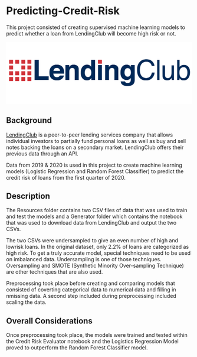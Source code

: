 # Predicting-Credit-Risk

This project consisted of creating supervised machine learning models to predict whether a loan from LendingClub will become high risk or not.

![Lending Club Logo](Images/LendingClubLogo.jpg)

## Background

[LendingClub](https://www.lendingclub.com/) is a peer-to-peer lending services company that allows individual investors to partially fund personal loans as well as buy and sell notes backing the loans on a secondary market. LendingClub offers their previous data through an API.

Data from 2019 & 2020 is used in this project to create machine learning models (Logistic Regression and Random Forest Classifier) to predict the credit risk of loans from the first quarter of 2020.

## Description

The Resources folder contains two CSV files of data that was used to train and test the models and a Generator folder which contains the notebook that was used to download data from LendingClub and output the two CSVs.

The two CSVs were undersampled to give an even number of high and lowrisk loans. In the original dataset, only 2.2% of loans are categorized as high risk. To get a truly accurate model, special techniques need to be used on imbalanced data. Undersampling is one of those techniques. Oversampling and SMOTE (Synthetic Minority Over-sampling Technique) are other techniques that are also used.

Preprocessing took place before creating and comparing models that consisted of coverting categorical data to numerical data and filling in nmissing data. A second step included during preprocessing included scaling the data.

## Overall Considerations

Once preprocessing took place, the models were trained and tested within the Credit Risk Evaluator notebook and the Logistics Regression Model proved to outperform the Random Forest Classifier model.